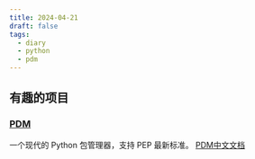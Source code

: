 ```yaml
---
title: 2024-04-21
draft: false
tags:
  - diary
  - python
  - pdm
---
```

## 有趣的项目
### [PDM](https://github.com/pdm-project/pdm)
一个现代的 Python 包管理器，支持 PEP 最新标准。
[PDM中文文档](https://pdm-project.org/zh-cn/latest/)